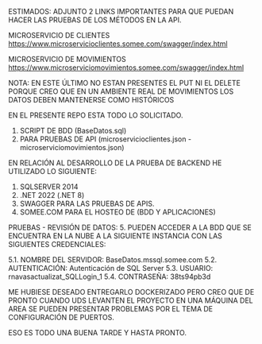ESTIMADOS: ADJUNTO 2 LINKS IMPORTANTES PARA QUE PUEDAN HACER LAS PRUEBAS DE LOS MÉTODOS EN LA API.

MICROSERVICIO DE CLIENTES
https://www.microservicioclientes.somee.com/swagger/index.html

MICROSERVICIO DE MOVIMIENTOS
https://www.microserviciomovimientos.somee.com/swagger/index.html

NOTA: EN ESTE ÚLTIMO NO ESTAN PRESENTES EL PUT NI EL DELETE PORQUE CREO QUE 
EN UN AMBIENTE REAL DE MOVIMIENTOS LOS DATOS DEBEN MANTENERSE COMO HISTÓRICOS

EN EL PRESENTE REPO ESTA TODO LO SOLICITADO. 

1. SCRIPT DE BDD (BaseDatos.sql)
2. PARA PRUEBAS DE API (microservicioclientes.json - microserviciomovimientos.json) 

EN RELACIÓN AL DESARROLLO DE LA PRUEBA DE BACKEND HE UTILIZADO LO SIGUIENTE:

1. SQLSERVER 2014
2. .NET 2022 (.NET 8)
3. SWAGGER PARA LAS PRUEBAS DE APIS.
4. SOMEE.COM PARA EL HOSTEO DE (BDD Y APLICACIONES)

PRUEBAS - REVISIÓN DE DATOS:
5. PUEDEN ACCEDER A LA BDD QUE SE ENCUENTRA EN LA NUBE A LA
SIGUIENTE INSTANCIA CON LAS SIGUIENTES CREDENCIALES:

5.1. NOMBRE DEL SERVIDOR: BaseDatos.mssql.somee.com
5.2. AUTENTICACIÓN:       Autenticación de SQL Server
5.3. USUARIO:             rnavasactualizat_SQLLogin_1
5.4. CONTRASEÑA:          38ts94pb3d

ME HUBIESE DESEADO ENTREGARLO DOCKERIZADO PERO CREO QUE DE PRONTO CUANDO UDS LEVANTEN EL PROYECTO EN UNA MÁQUINA DEL AREA SE PUEDEN PRESENTAR 
PROBLEMAS POR EL TEMA DE CONFIGURACIÓN DE PUERTOS.

ESO ES TODO UNA BUENA TARDE Y HASTA PRONTO.

   
